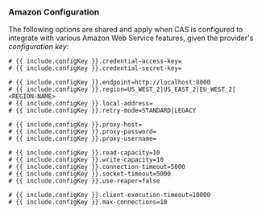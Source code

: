 ### Amazon Configuration

The following options are shared and apply when CAS is configured to integrate with various
Amazon Web Service features, given the provider's *configuration key*:

```properties
# {{ include.configKey }}.credential-access-key=
# {{ include.configKey }}.credential-secret-key=

# {{ include.configKey }}.endpoint=http://localhost:8000
# {{ include.configKey }}.region=US_WEST_2|US_EAST_2|EU_WEST_2|<REGION-NAME>
# {{ include.configKey }}.local-address=
# {{ include.configKey }}.retry-mode=STANDARD|LEGACY

# {{ include.configKey }}.proxy-host=
# {{ include.configKey }}.proxy-password=
# {{ include.configKey }}.proxy-username=

# {{ include.configKey }}.read-capacity=10
# {{ include.configKey }}.write-capacity=10
# {{ include.configKey }}.connection-timeout=5000
# {{ include.configKey }}.socket-timeout=5000
# {{ include.configKey }}.use-reaper=false

# {{ include.configKey }}.client-execution-timeout=10000
# {{ include.configKey }}.max-connections=10
```
